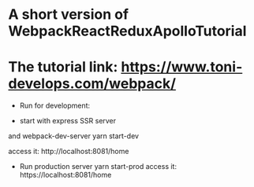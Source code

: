 # A short version of WebpackReactReduxApolloTutorial

# The tutorial link: https://www.toni-develops.com/webpack/


- Run for development:

- start with express SSR server 

and webpack-dev-server
yarn start-dev

access it: http://localhost:8081/home

- Run production server
yarn start-prod
access it: https://localhost:8081/home